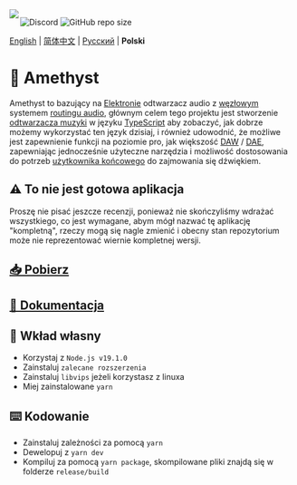 <img align="left" src="https://media.discordapp.net/attachments/667464431562653706/1025732056124235826/icon.png?width=128&height=128">

![Discord](https://img.shields.io/discord/385387666415550474?label=Discord&logo=discord&style=flat)
![GitHub repo size](https://img.shields.io/github/repo-size/geoxor/amethyst?label=Size)

[English](.README.md) | [简体中文](./README-zh.md) |  [Русский](./README-ru.md) | **Polski**

# 💎 Amethyst 
Amethyst to bazujący na [Elektronie](https://electronjs.org/) odtwarzacz audio z [węzłowym](https://en.wikipedia.org/wiki/Node_graph_architecture) systemem [routingu audio](https://en.wikipedia.org/wiki/Audio_signal_flow), głównym celem tego projektu jest stworzenie [odtwarzacza muzyki](https://en.wikipedia.org/wiki/Media_player_software) w języku [TypeScript](https://www.typescriptlang.org/) aby zobaczyć, jak dobrze możemy wykorzystać ten język dzisiaj, i również udowodnić, że możliwe jest zapewnienie funkcji na poziomie pro, jak większość [DAW](https://en.wikipedia.org/wiki/Digital_audio_workstation) / [DAE](https://en.wikipedia.org/wiki/Audio_editing_software), zapewniając jednocześnie użyteczne narzędzia i możliwość dostosowania do potrzeb [użytkownika końcowego](https://en.wikipedia.org/wiki/End_user) do zajmowania się dźwiękiem.

## ⚠️ To nie jest gotowa aplikacja
Proszę nie pisać jeszcze recenzji, ponieważ nie skończyliśmy wdrażać wszystkiego, co jest wymagane, abym mógł nazwać tę aplikację "kompletną", rzeczy mogą się nagle zmienić i obecny stan repozytorium może nie reprezentować wiernie kompletnej wersji.

## [📥 Pobierz](https://amethyst.pages.dev/installation/package_managers.html)
## [📃 Dokumentacja](https://amethyst.pages.dev/introduction.html)


## 📝 Wkład własny
- Korzystaj z `Node.js v19.1.0`
- Zainstaluj `zalecane rozszerzenia`
- Zainstaluj `libvips` jeżeli korzystasz z linuxa
- Miej zainstalowane `yarn`

## ⌨️ Kodowanie
- Zainstaluj zależności za pomocą `yarn`
- Dewelopuj z `yarn dev`
- Kompiluj za pomocą `yarn package`, skompilowane pliki znajdą się w folderze `release/build`
